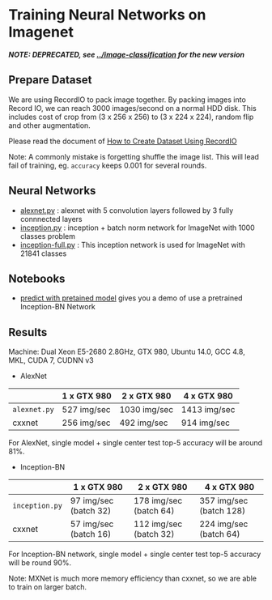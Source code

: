 # Training Neural Networks on Imagenet

***NOTE: DEPRECATED, see [../image-classification](../image-classification/) for the new version***

## Prepare Dataset

We are using RecordIO to pack image together. By packing images into Record IO, we can reach 3000 images/second on a normal HDD disk. This includes cost of crop from (3 x 256 x 256) to (3 x 224 x 224), random flip and other augmentation.

Please read the document of [How to Create Dataset Using RecordIO](https://mxnet.readthedocs.org/en/latest/python/io.html#create-dataset-using-recordio)

Note: A commonly mistake is forgetting shuffle the image list. This will lead fail of training, eg. ```accuracy``` keeps 0.001 for several rounds.

## Neural Networks

- [alexnet.py](alexnet.py) : alexnet with 5 convolution layers followed by 3
  fully connnected layers
- [inception.py](inception.py) : inception + batch norm network for ImageNet with 1000 classes problem
- [inception-full.py](inception-full.py) : This inception network is used for ImageNet with 21841 classes

## Notebooks
- [predict with pretained model](predict-with-pretrained-model.ipynb) gives you a demo of use a pretrained Inception-BN Network

## Results

Machine: Dual Xeon E5-2680 2.8GHz, GTX 980, Ubuntu 14.0, GCC 4.8, MKL, CUDA
7, CUDNN v3

* AlexNet

|                  | 1 x GTX 980 | 2 x GTX 980  | 4 x GTX 980  |
| ---------------- | ----------- | ------------ | ------------ |
| ```alexnet.py``` | 527 img/sec | 1030 img/sec | 1413 img/sec |
| cxxnet           | 256 img/sec | 492 img/sec  | 914 img/sec  |

For AlexNet, single model + single center test top-5 accuracy will be around 81%.


* Inception-BN

|                    | 1 x GTX 980           | 2 x GTX 980            | 4 x GTX 980             |
| ------------------ | --------------------- | ---------------------- | ----------------------- |
| ```inception.py``` | 97 img/sec (batch 32) | 178 img/sec (batch 64) | 357 img/sec (batch 128) |
| cxxnet             | 57 img/sec (batch 16) | 112 img/sec (batch 32) | 224 img/sec (batch 64)  |

For Inception-BN network, single model + single center test top-5 accuracy will be round 90%.

Note: MXNet is much more memory efficiency than cxxnet, so we are able to train on larger batch.

